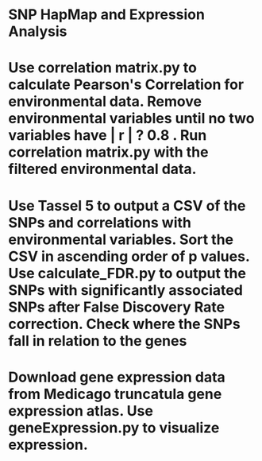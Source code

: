 # SNP HapMap and Expression Analysis
 
# Use correlation matrix.py to calculate Pearson's Correlation for environmental data. Remove environmental variables until no two variables have | r | ? 0.8 . Run correlation matrix.py with the filtered environmental data.

# Use Tassel 5 to output a CSV of the SNPs and correlations with environmental variables. Sort the CSV in ascending order of p values. Use calculate_FDR.py to output the SNPs with significantly associated SNPs after False Discovery Rate correction. Check where the SNPs fall in relation to the genes

# Download gene expression data from Medicago truncatula gene expression atlas. Use geneExpression.py to visualize expression.